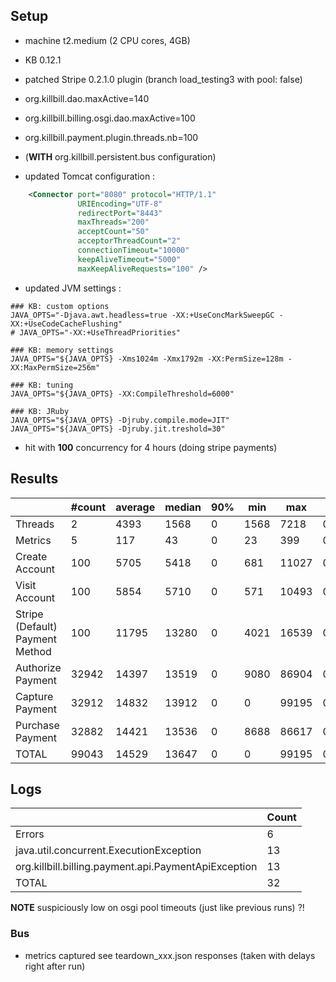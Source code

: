 ## Setup

- machine t2.medium (2 CPU cores, 4GB)

- KB 0.12.1
- patched Stripe 0.2.1.0 plugin (branch load_testing3 with pool: false)

- org.killbill.dao.maxActive=140
- org.killbill.billing.osgi.dao.maxActive=100
- org.killbill.payment.plugin.threads.nb=100
- (**WITH** org.killbill.persistent.bus configuration)

- updated Tomcat configuration :
```xml
    <Connector port="8080" protocol="HTTP/1.1"
               URIEncoding="UTF-8"
               redirectPort="8443"
               maxThreads="200"
               acceptCount="50"
               acceptorThreadCount="2"
               connectionTimeout="10000"
               keepAliveTimeout="5000"
               maxKeepAliveRequests="100" />
```

- updated JVM settings :
```
### KB: custom options
JAVA_OPTS="-Djava.awt.headless=true -XX:+UseConcMarkSweepGC -XX:+UseCodeCacheFlushing"
# JAVA_OPTS="-XX:+UseThreadPriorities"

### KB: memory settings
JAVA_OPTS="${JAVA_OPTS} -Xms1024m -Xmx1792m -XX:PermSize=128m -XX:MaxPermSize=256m"

### KB: tuning
JAVA_OPTS="${JAVA_OPTS} -XX:CompileThreshold=6000"

### KB: JRuby
JAVA_OPTS="${JAVA_OPTS} -Djruby.compile.mode=JIT"
JAVA_OPTS="${JAVA_OPTS} -Djruby.jit.treshold=30"
```

- hit with **100** concurrency for 4 hours (doing stripe payments)

## Results

|                                 | #count | average | median | 90% |  min |   max |   errors | bandwidth |
| ------------------------------- | ------ | ------- | ------ | --- | ---- | ----- | -------- | --------- |
|                         Threads |      2 |    4393 |   1568 |   0 | 1568 |  7218 | 0.00000% |    0.02/s |
|                         Metrics |      5 |     117 |     43 |   0 |   23 |   399 | 0.00000% |    0.02/s |
|                  Create Account |    100 |    5705 |   5418 |   0 |  681 | 11027 | 0.00000% |     1.3/s |
|                   Visit Account |    100 |    5854 |   5710 |   0 |  571 | 10493 | 0.00000% |    1.76/s |
| Stripe (Default) Payment Method |    100 |   11795 |  13280 |   0 | 4021 | 16539 | 0.00000% |    1.09/s |
|               Authorize Payment |  32942 |   14397 |  13519 |   0 | 9080 | 86904 | 0.00039% |    2.02/s |
|                 Capture Payment |  32912 |   14832 |  13912 |   0 |    0 | 99195 | 0.00039% |    1.78/s |
|                Purchase Payment |  32882 |   14421 |  13536 |   0 | 8688 | 86617 | 0.00000% |    2.02/s |
|                           TOTAL |  99043 |   14529 |  13647 |   0 |    0 | 99195 | 0.00026% |    5.85/s |


## Logs

|                                                       | Count |
| ----------------------------------------------------- | ----- |
|                                                Errors |     6 |
|               java.util.concurrent.ExecutionException |    13 |
|  org.killbill.billing.payment.api.PaymentApiException |    13 |
|                                                 TOTAL |    32 |


**NOTE** suspiciously low on osgi pool timeouts (just like previous runs) ?!

### Bus

- metrics captured see teardown_xxx.json responses (taken with delays right after run)
